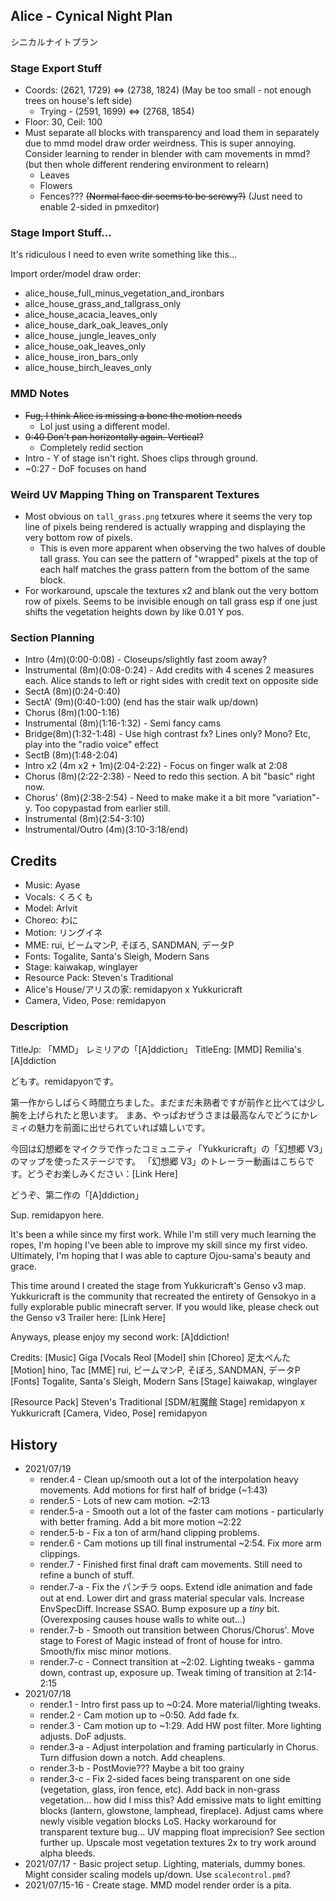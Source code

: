 ## Alice - Cynical Night Plan
シニカルナイトプラン

### Stage Export Stuff
- Coords: (2621, 1729) <=> (2738, 1824) (May be too small - not enough trees on house's left side)
	- Trying - (2591, 1699) <=> (2768, 1854)
- Floor: 30, Ceil: 100
- Must separate all blocks with transparency and load them in separately due to mmd model draw order weirdness. This is super annoying. Consider learning to render in blender with cam movements in mmd? (but then whole different rendering environment to relearn)
	- Leaves
	- Flowers
	- Fences??? ~~(Normal face dir seems to be screwy?)~~ (Just need to enable 2-sided in pmxeditor)

### Stage Import Stuff...
It's ridiculous I need to even write something like this...

Import order/model draw order:
- alice_house_full_minus_vegetation_and_ironbars
- alice_house_grass_and_tallgrass_only
- alice_house_acacia_leaves_only
- alice_house_dark_oak_leaves_only
- alice_house_jungle_leaves_only
- alice_house_oak_leaves_only
- alice_house_iron_bars_only
- alice_house_birch_leaves_only

### MMD Notes
- ~~Fug, I think Alice is missing a bone the motion needs~~
	- Lol just using a different model.
- ~~0:40 Don't pan horizontally again. Vertical?~~
	- Completely redid section
- Intro - Y of stage isn't right. Shoes clips through ground.
- ~0:27 - DoF focuses on hand

### Weird UV Mapping Thing on Transparent Textures
- Most obvious on `tall_grass.png` tetxures where it seems the very top line of pixels being rendered is actually wrapping and displaying the very bottom row of pixels.
	- This is even more apparent when observing the two halves of double tall grass. You can see the pattern of "wrapped" pixels at the top of each half matches the grass pattern from the bottom of the same block.
- For workaround, upscale the textures x2 and blank out the very bottom row of pixels. Seems to be invisible enough on tall grass esp if one just shifts the vegetation heights down by like 0.01 Y pos.

### Section Planning
- Intro (4m)(0:00-0:08) - Closeups/slightly fast zoom away?
- Instrumental (8m)(0:08-0:24) - Add credits with 4 scenes 2 measures each. Alice stands to left or right sides with credit text on opposite side
- SectA (8m)(0:24-0:40)
- SectA' (9m)(0:40-1:00) (end has the stair walk up/down)
- Chorus (8m)(1:00-1:16)
- Instrumental (8m)(1:16-1:32) - Semi fancy cams
- Bridge(8m)(1:32-1:48) - Use high contrast fx? Lines only? Mono? Etc, play into the "radio voice" effect
- SectB (8m)(1:48-2:04) 
- Intro x2 (4m x2 + 1m)(2:04-2:22) - Focus on finger walk at 2:08
- Chorus (8m)(2:22-2:38) - Need to redo this section. A bit "basic" right now.
- Chorus' (8m)(2:38-2:54) - Need to make make it a bit more "variation"-y. Too copypastad from earlier still.
- Instrumental (8m)(2:54-3:10)
- Instrumental/Outro (4m)(3:10-3:18/end)

## Credits
- Music: Ayase
- Vocals: くろくも
- Model: Arlvit
- Choreo: わに
- Motion: リングイネ
- MME: rui, ビームマンP, そぼろ, SANDMAN, データP
- Fonts: Togalite, Santa's Sleigh, Modern Sans
- Stage: kaiwakap, winglayer
- Resource Pack: Steven's Traditional
- Alice's House/アリスの家: remidapyon x Yukkuricraft
- Camera, Video, Pose: remidapyon

### Description
TitleJp: 「MMD」 レミリアの「[A]ddiction」
TitleEng: [MMD] Remilia's [A]ddiction

どもす。remidapyonです。

第一作からしばらく時間立ちました。まだまだ未熟者ですが前作と比べては少し腕を上げられたと思います。
まあ、やっぱおぜうさまは最高なんでどうにかレミィの魅力を前面に出せられていれば嬉しいです。

今回は幻想郷をマイクラで作ったコミュニティ「Yukkuricraft」の「幻想郷 V3」のマップを使ったステージです。
「幻想郷 V3」のトレーラー動画はこちらです。どうぞお楽しみください：[Link Here]

どうぞ、第二作の「[A]ddiction」


Sup. remidapyon here.

It's been a while since my first work. While I'm still very much learning the ropes, I'm hoping I've been able to improve my skill since my first video.
Ultimately, I'm hoping that I was able to capture Ojou-sama's beauty and grace. 

This time around I created the stage from Yukkuricraft's Genso v3 map. Yukkuricraft is the community that recreated the entirety of Gensokyo in a fully explorable public minecraft server.
If you would like, please check out the Genso v3 Trailer here: [Link Here]

Anyways, please enjoy my second work: [A]ddiction!

Credits:
[Music] Giga
[Vocals Reol
[Model] shin
[Choreo] 足太ぺんた
[Motion] hino, Tac
[MME] rui, ビームマンP, そぼろ, SANDMAN, データP
[Fonts] Togalite, Santa's Sleigh, Modern Sans
[Stage] kaiwakap, winglayer

[Resource Pack] Steven's Traditional
[SDM/紅魔館 Stage] remidapyon x Yukkuricraft
[Camera, Video, Pose] remidapyon


## History
- 2021/07/19
	- render.4 - Clean up/smooth out a lot of the interpolation heavy movements. Add motions for first half of bridge (~1:43)
	- render.5 - Lots of new cam motion. ~2:13
	- render.5-a - Smooth out a lot of the faster cam motions - particularly with better framing. Add a bit more motion ~2:22
	- render.5-b - Fix a ton of arm/hand clipping problems.
	- render.6 - Cam motions up till final instrumental ~2:54. Fix more arm clippings.
	- render.7 - Finished first final draft cam movements. Still need to refine a bunch of stuff.
	- render.7-a - Fix the パンチラ oops. Extend idle animation and fade out at end. Lower dirt and grass material specular vals. Increase EnvSpecDiff. Increase SSAO. Bump exposure up a _tiny_ bit. (Overexposing causes house walls to white out...)
	- render.7-b - Smooth out transition between Chorus/Chorus'. Move stage to Forest of Magic instead of front of house for intro. Smooth/fix misc minor motions.
	- render.7-c - Connect transition at ~2:02. Lighting tweaks - gamma down, contrast up, exposure up. Tweak timing of transition at 2:14-2:15
- 2021/07/18
	- render.1 - Intro first pass up to ~0:24. More material/lighting tweaks.
	- render.2 - Cam motion up to ~0:50. Add fade fx. 
	- render.3 - Cam motion up to ~1:29. Add HW post filter. More lighting adjusts. DoF adjusts.
	- render.3-a - Adjust interpolation and framing particularly in Chorus. Turn diffusion down a notch. Add cheaplens.
	- render.3-b - PostMovie??? Maybe a bit too grainy
	- render.3-c - Fix 2-sided faces being transparent on one side (vegetation, glass, iron fence, etc). Add back in non-grass vegetation... how did I miss this? Add emissive mats to light emitting blocks (lantern, glowstone, lamphead, fireplace). Adjust cams where newly visible vegation blocks LoS. Hacky workaround for transparent texture bug... UV mapping float imprecision? See section further up. Upscale most vegetation textures 2x to try work around alpha bleeds.
- 2021/07/17 - Basic project setup. Lighting, materials, dummy bones. Might consider scaling models up/down. Use `scalecontrol.pmd`?
- 2021/07/15-16 - Create stage. MMD model render order is a pita.
